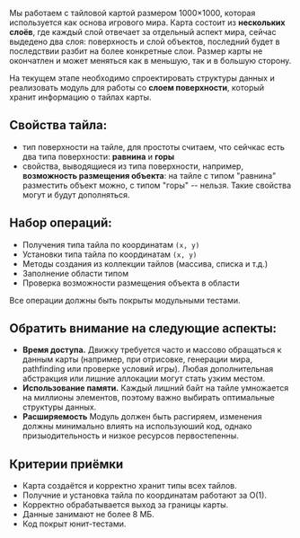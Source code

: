 Мы работаем с тайловой картой размером 1000×1000, которая используется как основа игрового мира. Карта состоит из **нескольких слоёв**, где каждый слой отвечает за отдельный аспект мира, сейчас выдедено два слоя: поверхность и слой объектов, последний будет в последствии разбит на более конкретные слои.
Размер карты не окончатлен и может меняться как в меньшую, так и в большую сторону. 

На текущем этапе необходимо спроектировать структуры данных и реализовать модуль для работы со **слоем поверхности**, который хранит информацию о тайлах карты.

Свойства тайла:
--
- тип поверхности на тайле, для простоты считаем, что сейчкас есть два типа поверхности: **равнина** и **горы**
- свойства, выводящиеся из типа поверхности, например, **возможность размещения объекта**: на тайле с типом "равнина" разместить объект можно, с типом "горы" -- нельзя. Такие свойства могут и будут дополняться.

Набор операций:
--
  - Получения типа тайла по координатам `(x, y)`  
  - Установки типа тайла по координатам `(x, y)`
  - Методы создания из коллекции тайлов (массива, списка и т.д.)
  - Заполнение области типом
  - Проверка возможности размещения объекта в области

Все операции должны быть покрыты модульными тестами.


## Обратить внимание на следующие аспекты:
- **Время доступа.** Движку требуется часто и массово обращаться к данным карты (например, при отрисовке, генерации мира, pathfinding или проверке условий игры). Любая дополнительная абстракция или лишние аллокации могут стать узким местом.  
- **Использование памяти.** Каждый лишний байт на тайле умножается на миллионы элементов, поэтому важно выбирать оптимальные структуры данных.
- **Расширяемость** Модуль должен быть расгиряем, изменения должны минимально влиять на используюший код, однако призыодительность и низкое ресурсов первостепенны.


## Критерии приёмки
- Карта создаётся и корректно хранит типы всех тайлов.  
- Получние и установка тайла по координатам работают за O(1).  
- Корректно обрабатывается выход за границы карты.  
- Данные занимают не более 8 МБ.  
- Код покрыт юнит-тестами.

